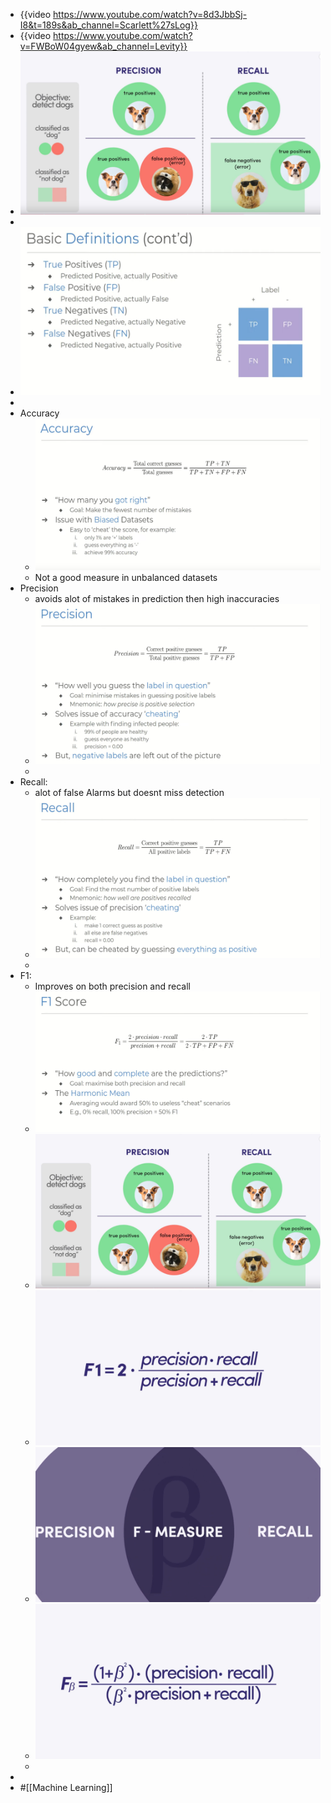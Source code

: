 - {{video https://www.youtube.com/watch?v=8d3JbbSj-I8&t=189s&ab_channel=Scarlett%27sLog}}
- {{video https://www.youtube.com/watch?v=FWBoW04gyew&ab_channel=Levity}}
- ![image.png](../assets/image_1729895248621_0.png)
-
- ![image.png](../assets/image_1729708281065_0.png)
-
- Accuracy
	- ![image.png](../assets/image_1729872938578_0.png)
	- Not a good measure in unbalanced datasets
- Precision
	- avoids alot of mistakes in prediction then high inaccuracies
	- ![image.png](../assets/image_1729873306555_0.png)
	-
- Recall:
	- alot of false Alarms but doesnt miss detection
	- ![image.png](../assets/image_1729891681743_0.png)
	-
- F1:
	- Improves on both precision and recall
	- ![image.png](../assets/image_1729891802788_0.png)
	- ![image.png](../assets/image_1729895314018_0.png)
	- ![image.png](../assets/image_1729895323627_0.png)
	- ![image.png](../assets/image_1729895348584_0.png)
	- ![image.png](../assets/image_1729895392463_0.png)
	-
-
- #[[Machine Learning]]